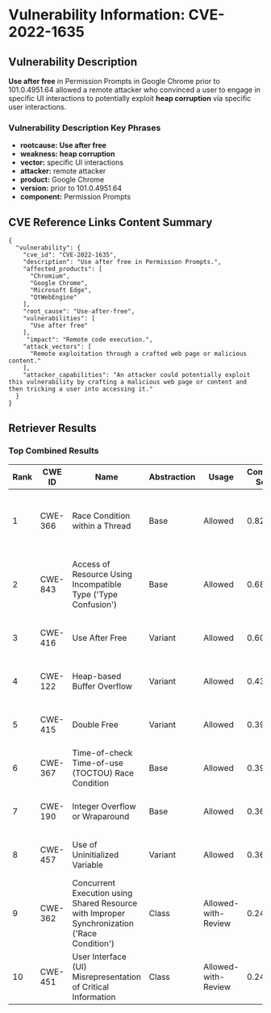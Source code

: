 # Vulnerability Information: CVE-2022-1635

## Vulnerability Description
**Use after free** in Permission Prompts in Google Chrome prior to 101.0.4951.64 allowed a remote attacker who convinced a user to engage in specific UI interactions to potentially exploit **heap corruption** via specific user interactions.

### Vulnerability Description Key Phrases
- **rootcause:** **Use after free**
- **weakness:** **heap corruption**
- **vector:** specific UI interactions
- **attacker:** remote attacker
- **product:** Google Chrome
- **version:** prior to 101.0.4951.64
- **component:** Permission Prompts

## CVE Reference Links Content Summary
```
{
  "vulnerability": {
    "cve_id": "CVE-2022-1635",
    "description": "Use after free in Permission Prompts.",
    "affected_products": [
      "Chromium",
      "Google Chrome",
      "Microsoft Edge",
      "QtWebEngine"
    ],
    "root_cause": "Use-after-free",
    "vulnerabilities": [
      "Use after free"
    ],
     "impact": "Remote code execution.",
    "attack_vectors": [
      "Remote exploitation through a crafted web page or malicious content."
    ],
    "attacker_capabilities": "An attacker could potentially exploit this vulnerability by crafting a malicious web page or content and then tricking a user into accessing it."
  }
}
```

## Retriever Results

### Top Combined Results

| Rank | CWE ID | Name | Abstraction | Usage | Combined Score | Retrievers | Individual Scores |
|------|--------|------|-------------|-------|---------------|------------|-------------------|
| 1 | CWE-366 | Race Condition within a Thread | Base | Allowed | 0.8231 | dense, sparse, graph | dense: 0.571, sparse: 0.562, graph: 0.604 |
| 2 | CWE-843 | Access of Resource Using Incompatible Type ('Type Confusion') | Base | Allowed | 0.6885 | dense, sparse, graph | dense: 0.513, sparse: 0.325, graph: 0.687 |
| 3 | CWE-416 | Use After Free | Variant | Allowed | 0.6050 | dense, sparse | dense: 0.628, sparse: 0.596 |
| 4 | CWE-122 | Heap-based Buffer Overflow | Variant | Allowed | 0.4345 | dense, sparse | dense: 0.511, sparse: 0.376 |
| 5 | CWE-415 | Double Free | Variant | Allowed | 0.3986 | dense, sparse | dense: 0.528, sparse: 0.293 |
| 6 | CWE-367 | Time-of-check Time-of-use (TOCTOU) Race Condition | Base | Allowed | 0.3926 | dense, sparse | dense: 0.497, sparse: 0.252 |
| 7 | CWE-190 | Integer Overflow or Wraparound | Base | Allowed | 0.3653 | sparse, graph | sparse: 0.262, graph: 0.602 |
| 8 | CWE-457 | Use of Uninitialized Variable | Variant | Allowed | 0.3642 | sparse, graph | sparse: 0.265, graph: 0.679 |
| 9 | CWE-362 | Concurrent Execution using Shared Resource with Improper Synchronization ('Race Condition') | Class | Allowed-with-Review | 0.2485 | dense, sparse | dense: 0.498, sparse: 0.304 |
| 10 | CWE-451 | User Interface (UI) Misrepresentation of Critical Information | Class | Allowed-with-Review | 0.2448 | dense, sparse | dense: 0.545, sparse: 0.252 |

